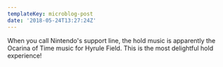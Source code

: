 ```yaml
---
templateKey: microblog-post
date: '2018-05-24T13:27:24Z'
---
```


When you call Nintendo's support line, the hold music is apparently the Ocarina of Time music for Hyrule Field. This is the most delightful hold experience!

